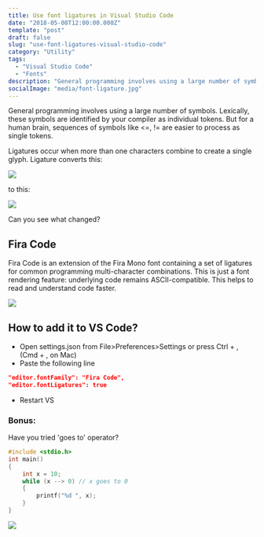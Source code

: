 ```yaml
---
title: Use font ligatures in Visual Studio Code
date: "2018-05-08T12:00:00.000Z"
template: "post"
draft: false
slug: "use-font-ligatures-visual-studio-code"
category: "Utility"
tags:
  - "Visual Studio Code"
  - "Fonts"
description: "General programming involves using a large number of symbols. Lexically, these symbols are identified by your compiler as individual tokens. But for a human brain, sequences of symbols like <=, != are easier to process as single tokens"
socialImage: "media/font-ligature.jpg"
---
```


General programming involves using a large number of symbols. Lexically, these symbols are identified by your compiler as individual tokens. But for a human brain, sequences of symbols like <=, != are easier to process as single tokens.

Ligatures occur when more than one characters combine to create a single glyph. Ligature converts this:

![](./media/font-ligature-1.png)

to this:

![](./media/font-ligature-2.png)

Can you see what changed?

## Fira Code

Fira Code is an extension of the Fira Mono font containing a set of ligatures for common programming multi-character combinations. This is just a font rendering feature: underlying code remains ASCII-compatible. This helps to read and understand code faster.

![](./media/font-ligature-3.png)

## How to add it to VS Code?

- Open settings.json from File>Preferences>Settings or press Ctrl + , (Cmd + , on Mac)
- Paste the following line

```json
"editor.fontFamily": "Fira Code",
"editor.fontLigatures": true
```

- Restart VS

### Bonus:
Have you tried 'goes to' operator? 
 
```cpp
#include <stdio.h>
int main()
{
    int x = 10;
    while (x --> 0) // x goes to 0
    {
        printf("%d ", x);
    }
}
```

![](./media/font-ligature-4.png)